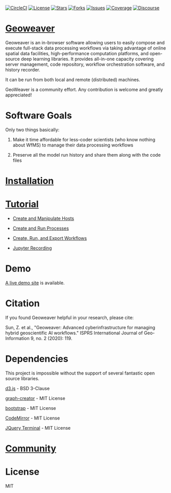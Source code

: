 [![CircleCI](https://circleci.com/gh/ZihengSun/Geoweaver/tree/master.svg?style=svg)](https://circleci.com/gh/ZihengSun/Geoweaver/tree/master) [![License](https://img.shields.io/github/license/ESIPFed/Geoweaver.svg)](https://github.com/ESIPFed/Geoweaver/blob/master/LICENSE) [![Stars](https://img.shields.io/github/stars/ESIPFed/Geoweaver.svg)](https://github.com/ESIPFed/Geoweaver/stargazers) [![Forks](https://img.shields.io/github/forks/ESIPFed/Geoweaver.svg)](https://github.com/ESIPFed/Geoweaver/network/members) [![Issues](https://img.shields.io/github/issues/ESIPFed/Geoweaver.svg)](https://github.com/ESIPFed/Geoweaver/issues) [![Coverage](https://img.shields.io/badge/coverage-100%25-success.svg)](https://codecov.io/) [![Discourse](https://img.shields.io/discourse/status)](https://geoweaver.discourse.group)

# [Geoweaver](https://esipfed.github.io/Geoweaver/)

Geoweaver is an in-browser software allowing users to easily compose and execute full-stack data processing workflows via taking advantage of online spatial data facilities, high-performance computation platforms, and open-source deep learning libraries. It provides all-in-one capacity covering server management, code repository, workflow orchestration software, and history recorder. 

It can be run from both local and remote (distributed) machines.

GeoWeaver is a community effort. Any contribution is welcome and greatly appreciated! 

# Software Goals

Only two things basically:

1. Make it time affordable for less-coder scientists (who know nothing about WfMS) to manage their data processing workflows

2. Preserve all the model run history and share them along with the code files

# [Installation](docs/install.md)

# [Tutorial](https://zihengsun.github.io/Geoweaver/)

* [Create and Manipulate Hosts](docs/host.md)

* [Create and Run Processes](docs/process.md)

* [Create, Run, and Export Workflows](docs/workflow.md)

* [Jupyter Recording](https://andrewmagill.github.io/#/)

# Demo

[A live demo site](https://geobrain.csiss.gmu.edu/Geoweaver) is available.

# Citation

If you found Geoweaver helpful in your research, please cite: 

Sun, Z. et al., "Geoweaver: Advanced cyberinfrastructure for managing hybrid geoscientific AI workflows." ISPRS International Journal of Geo-Information 9, no. 2 (2020): 119.

# Dependencies

This project is impossible without the support of several fantastic open source libraries.

[d3.js](https://github.com/d3/d3) - BSD 3-Clause

[graph-creator](https://github.com/cjrd/directed-graph-creator) - MIT License

[bootstrap](https://github.com/twbs/bootstrap) - MIT License

[CodeMirror](https://github.com/codemirror/CodeMirror) - MIT License

[JQuery Terminal](https://github.com/jcubic/jquery.terminal) - MIT License

# [Community](docs/authors.md)

# License

MIT



